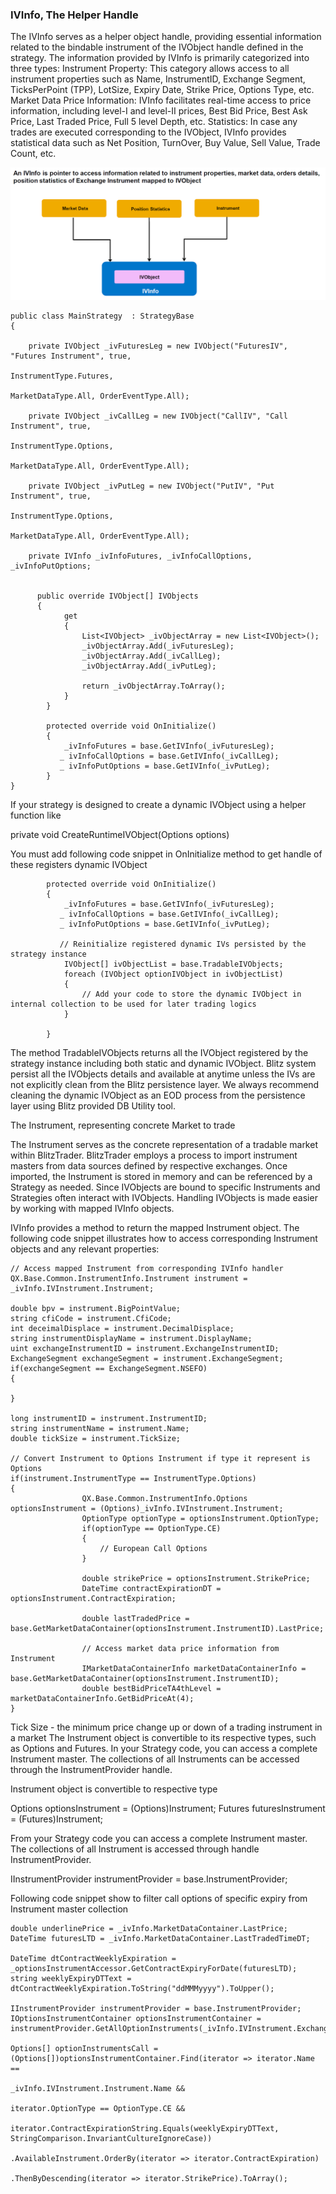 ### IVInfo, The Helper Handle

 The IVInfo serves as a helper object handle, providing essential information related to the bindable instrument of the IVObject handle defined in the strategy.
The information provided by IVInfo is primarily categorized into three types:
Instrument Property: This category allows access to all instrument properties such as Name, InstrumentID, Exchange Segment, TicksPerPoint (TPP), LotSize, Expiry Date, Strike Price, Options Type, etc.
Market Data Price Information: IVInfo facilitates real-time access to price information, including level-I and level-II prices, Best Bid Price, Best Ask Price, Last Traded Price, Full 5 level Depth, etc.
Statistics: In case any trades are executed corresponding to the IVObject, IVInfo provides statistical data such as Net Position, TurnOver, Buy Value, Sell Value, Trade Count, etc.

![IVObject](https://github.com/pcnetworking/Markdown/blob/main/images/IVObject.png?raw=true)

```
public class MainStrategy  : StrategyBase
{

    private IVObject _ivFuturesLeg = new IVObject("FuturesIV", "Futures Instrument", true,
                                                           InstrumentType.Futures,
                                                           MarketDataType.All, OrderEventType.All);

    private IVObject _ivCallLeg = new IVObject("CallIV", "Call Instrument", true,
                                                           InstrumentType.Options,
                                                           MarketDataType.All, OrderEventType.All);

    private IVObject _ivPutLeg = new IVObject("PutIV", "Put Instrument", true,
                                                           InstrumentType.Options,
                                                           MarketDataType.All, OrderEventType.All);

    private IVInfo _ivInfoFutures, _ivInfoCallOptions, _ivInfoPutOptions;
     

      public override IVObject[] IVObjects
      {
            get
            {
                List<IVObject> _ivObjectArray = new List<IVObject>();
                _ivObjectArray.Add(_ivFuturesLeg);
                _ivObjectArray.Add(_ivCallLeg);
                _ivObjectArray.Add(_ivPutLeg);

                return _ivObjectArray.ToArray();
            }
        }

        protected override void OnInitialize()
        {
            _ivInfoFutures = base.GetIVInfo(_ivFuturesLeg);
           _ ivInfoCallOptions = base.GetIVInfo(_ivCallLeg);
           _ ivInfoPutOptions = base.GetIVInfo(_ivPutLeg);
        }
}
```

If your strategy is designed to create a dynamic IVObject using a helper function like

private void CreateRuntimeIVObject(Options options)

You must add following code snippet in OnInitialize method to get handle of these registers dynamic IVObject

```
        protected override void OnInitialize()
        {
            _ivInfoFutures = base.GetIVInfo(_ivFuturesLeg);
           _ ivInfoCallOptions = base.GetIVInfo(_ivCallLeg);
           _ ivInfoPutOptions = base.GetIVInfo(_ivPutLeg);

           // Reinitialize registered dynamic IVs persisted by the strategy instance
            IVObject[] ivObjectList = base.TradableIVObjects;
            foreach (IVObject optionIVObject in ivObjectList)
            {
                // Add your code to store the dynamic IVObject in internal collection to be used for later trading logics
            }

        }
```
The method TradableIVObjects returns all the IVObject registered by the strategy instance including both static and dynamic IVObject. Blitz system persist all the IVObjects details and available at anytime unless the IVs are not explicitly clean from the Blitz persistence layer. We always recommend cleaning the dynamic IVObject as an EOD process from the persistence layer using Blitz provided DB Utility tool.



The Instrument, representing concrete Market to trade

The Instrument serves as the concrete representation of a tradable market within BlitzTrader. BlitzTrader employs a process to import instrument masters from data sources defined by respective exchanges. Once imported, the Instrument is stored in memory and can be referenced by a Strategy as needed. Since IVObjects are bound to specific Instruments and Strategies often interact with IVObjects. Handling IVObjects is made easier by working with mapped IVInfo objects.

IVInfo provides a method to return the mapped Instrument object. The following code snippet illustrates how to access corresponding Instrument objects and any relevant properties:

```
// Access mapped Instrument from corresponding IVInfo handler
QX.Base.Common.InstrumentInfo.Instrument instrument = _ivInfo.IVInstrument.Instrument;
            
double bpv = instrument.BigPointValue;
string cfiCode = instrument.CfiCode;
int deceimalDisplace = instrument.DecimalDisplace;
string instrumentDisplayName = instrument.DisplayName;
uint exchangeInstrumentID = instrument.ExchangeInstrumentID;
ExchangeSegment exchangeSegment = instrument.ExchangeSegment;
if(exchangeSegment == ExchangeSegment.NSEFO)
{

}

long instrumentID = instrument.InstrumentID;
string instrumentName = instrument.Name;
double tickSize = instrument.TickSize;
      
// Convert Instrument to Options Instrument if type it represent is Options   
if(instrument.InstrumentType == InstrumentType.Options)
{
                QX.Base.Common.InstrumentInfo.Options optionsInstrument = (Options)_ivInfo.IVInstrument.Instrument;
                OptionType optionType = optionsInstrument.OptionType;
                if(optionType == OptionType.CE)
                {
                    // European Call Options
                }

                double strikePrice = optionsInstrument.StrikePrice;
                DateTime contractExpirationDT = optionsInstrument.ContractExpiration;

                double lastTradedPrice = base.GetMarketDataContainer(optionsInstrument.InstrumentID).LastPrice;

                // Access market data price information from Instrument
                IMarketDataContainerInfo marketDataContainerInfo = base.GetMarketDataContainer(optionsInstrument.InstrumentID);
                double bestBidPriceTA4thLevel = marketDataContainerInfo.GetBidPriceAt(4);
}
```

Tick Size - the minimum price change up or down of a trading instrument in a market
The Instrument object is convertible to its respective types, such as Options and Futures. In your Strategy code, you can access a complete Instrument master. The collections of all Instruments can be accessed through the InstrumentProvider handle.

Instrument object is convertible to respective type

Options optionsInstrument = (Options)Instrument;
Futures futuresInstrument = (Futures)Instrument;

From your Strategy code you can access a complete Instrument master. The collections of all Instrument is accessed through handle InstrumentProvider.

IInstrumentProvider instrumentProvider = base.InstrumentProvider;

Following code snippet show to filter call options of specific expiry from Instrument master collection

```
double underlinePrice = _ivInfo.MarketDataContainer.LastPrice;
DateTime futuresLTD = _ivInfo.MarketDataContainer.LastTradedTimeDT;

DateTime dtContractWeeklyExpiration = _optionsInstrumentAccessor.GetContractExpiryForDate(futuresLTD);
string weeklyExpiryDTText = dtContractWeeklyExpiration.ToString("ddMMMyyyy").ToUpper();

IInstrumentProvider instrumentProvider = base.InstrumentProvider;
IOptionsInstrumentContainer optionsInstrumentContainer = instrumentProvider.GetAllOptionInstruments(_ivInfo.IVInstrument.ExchangeSegment);

Options[] optionInstrumentsCall = (Options[])optionsInstrumentContainer.Find(iterator => iterator.Name ==                  
                                             _ivInfo.IVInstrument.Instrument.Name &&
                                                        iterator.OptionType == OptionType.CE &&
                                                        iterator.ContractExpirationString.Equals(weeklyExpiryDTText, StringComparison.InvariantCultureIgnoreCase))
                                                        .AvailableInstrument.OrderBy(iterator => iterator.ContractExpiration)
                                                        .ThenByDescending(iterator => iterator.StrikePrice).ToArray();
```

